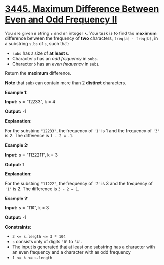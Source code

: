 # [3445. Maximum Difference Between Even and Odd Frequency II](https://leetcode.com/problems/maximum-difference-between-even-and-odd-frequency-ii/)

You are given a string  `s`  and an integer  `k`. Your task is to find the  **maximum**  difference between the frequency of  **two**  characters,  `freq[a] - freq[b]`, in a  substring  `subs`  of  `s`, such that:

-   `subs`  has a size of  **at least**  `k`.
-   Character  `a`  has an  _odd frequency_  in  `subs`.
-   Character  `b`  has an  _even frequency_  in  `subs`.

Return the  **maximum**  difference.

**Note**  that  `subs`  can contain more than 2  **distinct**  characters.

**Example 1:**

**Input:**  s = "12233", k = 4

**Output:**  -1

**Explanation:**

For the substring  `"12233"`, the frequency of  `'1'`  is 1 and the frequency of  `'3'`  is 2. The difference is  `1 - 2 = -1`.

**Example 2:**

**Input:**  s = "1122211", k = 3

**Output:**  1

**Explanation:**

For the substring  `"11222"`, the frequency of  `'2'`  is 3 and the frequency of  `'1'`  is 2. The difference is  `3 - 2 = 1`.

**Example 3:**

**Input:**  s = "110", k = 3

**Output:**  -1

**Constraints:**

-   `3 <= s.length <= 3 * 104`
-   `s`  consists only of digits  `'0'`  to  `'4'`.
-   The input is generated that at least one substring has a character with an even frequency and a character with an odd frequency.
-   `1 <= k <= s.length`
